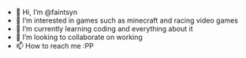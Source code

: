 - 👋 Hi, I’m @faintsyn
- 👀 I’m interested in games such as minecraft and racing video games
- 🌱 I’m currently learning coding and everything about it
- 💞️ I’m looking to collaborate on working
- 📫 How to reach me :PP 

<!---
faintsyn/faintsyn is a ✨ special ✨ repository because its `README.md` (this file) appears on your GitHub profile.
You can click the Preview link to take a look at your changes.
--->

